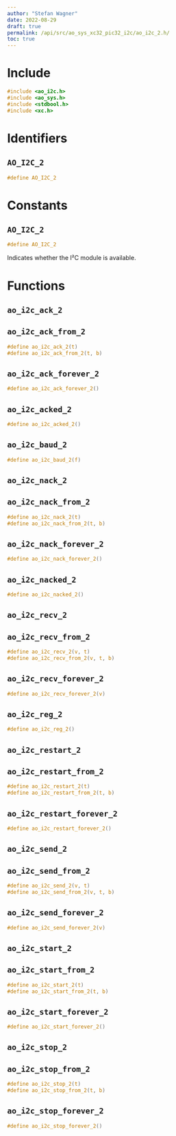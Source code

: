 ```yaml
---
author: "Stefan Wagner"
date: 2022-08-29
draft: true
permalink: /api/src/ao_sys_xc32_pic32_i2c/ao_i2c_2.h/
toc: true
---
```


# Include

```c
#include <ao_i2c.h>
#include <ao_sys.h>
#include <stdbool.h>
#include <xc.h>
```

# Identifiers

## `AO_I2C_2`

```c
#define AO_I2C_2
```

# Constants

## `AO_I2C_2`

```c
#define AO_I2C_2
```

Indicates whether the I²C module is available.

# Functions

## `ao_i2c_ack_2`
## `ao_i2c_ack_from_2`

```c
#define ao_i2c_ack_2(t)
#define ao_i2c_ack_from_2(t, b)
```

## `ao_i2c_ack_forever_2`

```c
#define ao_i2c_ack_forever_2()
```

## `ao_i2c_acked_2`

```c
#define ao_i2c_acked_2()
```

## `ao_i2c_baud_2`

```c
#define ao_i2c_baud_2(f)
```

## `ao_i2c_nack_2`
## `ao_i2c_nack_from_2`

```c
#define ao_i2c_nack_2(t)
#define ao_i2c_nack_from_2(t, b)
```

## `ao_i2c_nack_forever_2`

```c
#define ao_i2c_nack_forever_2()
```

## `ao_i2c_nacked_2`

```c
#define ao_i2c_nacked_2()
```

## `ao_i2c_recv_2`
## `ao_i2c_recv_from_2`

```c
#define ao_i2c_recv_2(v, t)
#define ao_i2c_recv_from_2(v, t, b)
```

## `ao_i2c_recv_forever_2`

```c
#define ao_i2c_recv_forever_2(v)
```

## `ao_i2c_reg_2`

```c
#define ao_i2c_reg_2()
```

## `ao_i2c_restart_2`
## `ao_i2c_restart_from_2`

```c
#define ao_i2c_restart_2(t)
#define ao_i2c_restart_from_2(t, b)
```

## `ao_i2c_restart_forever_2`

```c
#define ao_i2c_restart_forever_2()
```

## `ao_i2c_send_2`
## `ao_i2c_send_from_2`

```c
#define ao_i2c_send_2(v, t)
#define ao_i2c_send_from_2(v, t, b)
```

## `ao_i2c_send_forever_2`

```c
#define ao_i2c_send_forever_2(v)
```

## `ao_i2c_start_2`
## `ao_i2c_start_from_2`

```c
#define ao_i2c_start_2(t)
#define ao_i2c_start_from_2(t, b)
```

## `ao_i2c_start_forever_2`

```c
#define ao_i2c_start_forever_2()
```

## `ao_i2c_stop_2`
## `ao_i2c_stop_from_2`

```c
#define ao_i2c_stop_2(t)
#define ao_i2c_stop_from_2(t, b)
```

## `ao_i2c_stop_forever_2`

```c
#define ao_i2c_stop_forever_2()
```

